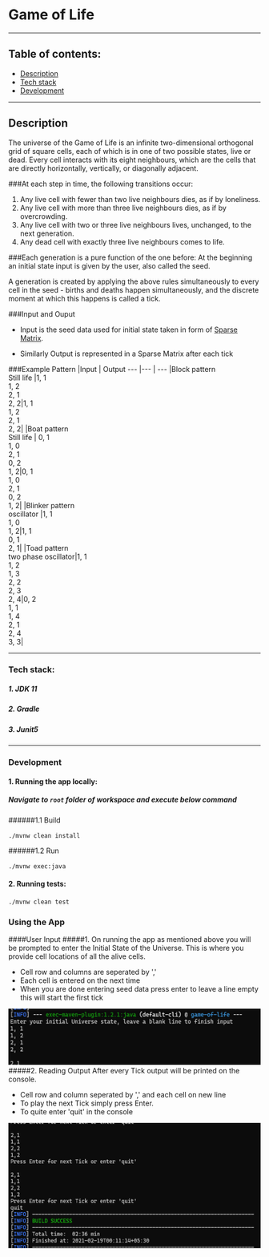 # Game of Life

--------------------------------------------------

## Table of contents:

* [Description](https://github.com/kashyapbari/game-of-life#description)
* [Tech stack](https://github.com/kashyapbari/game-of-life#tech-stack)
* [Development](https://github.com/kashyapbari/game-of-life#development)

--------------------------------------------------

## Description

The universe of the Game of Life is an infinite two-dimensional orthogonal grid of square cells, each of which is in one of two possible states, live or dead. 
Every cell interacts with its eight neighbours, which are the cells that are directly horizontally, vertically, or diagonally adjacent.

###At each step in time, the following transitions occur:
1. Any live cell with fewer than two live neighbours dies, as if by loneliness.
2. Any live cell with more than three live neighbours dies, as if by overcrowding.
3. Any live cell with two or three live neighbours lives, unchanged, to the next generation.
4. Any dead cell with exactly three live neighbours comes to life.

###Each generation is a pure function of the one before:
At the beginning an initial state input is given by the user, also called the seed.

A generation is created by applying the above rules simultaneously to every cell in the seed - births and deaths happen simultaneously, and the discrete moment at which this happens is called a tick.

###Input and Ouput
* Input is the seed data used for initial state taken in form of [Sparse Matrix](https://en.wikipedia.org/wiki/Sparse_matrix).

* Similarly Output is represented in a Sparse Matrix after each tick

###Example
Pattern |Input | Output
--- |--- | ---
|Block pattern <br>Still life |1, 1<br>1, 2<br>2, 1<br>2, 2|1, 1<br>1, 2<br>2, 1<br>2, 2|
|Boat pattern <br>Still life | 0, 1<br>1, 0<br>2, 1<br>0, 2<br>1, 2|0, 1<br>1, 0<br>2, 1<br>0, 2<br>1, 2|
|Blinker pattern <br> oscillator |1, 1<br>1, 0<br>1, 2|1, 1<br>0, 1<br>2, 1|
|Toad pattern <br>two phase oscillator|1, 1<br>1, 2<br>1, 3<br>2, 2<br>2, 3<br>2, 4|0, 2<br>1, 1<br>1, 4<br>2, 1<br>2, 4<br>3, 3|


--------------------------------------------------

### Tech stack:

##### 1. JDK 11

##### 2. Gradle

##### 3. Junit5

--------------------------------------------------

### Development

#### 1. Running the app locally:

##### Navigate to `root` folder of workspace and execute below command

######1.1 Build
```shell
./mvnw clean install
```
######1.2 Run
```shell
./mvnw exec:java
```


#### 2. Running tests:

```shell
./mvnw clean test
```
### Using the App
####User Input
#####1. On running the app as mentioned above you will be prompted to enter the Initial State of the Universe.
This is where you provide cell locations of all the alive cells.
* Cell row and columns are seperated by ','
* Each cell is entered on the next time
* When you are done entering seed data press enter to leave a line empty this will start the first tick

![img.png](resources/img.png)
#####2. Reading Output
After every Tick output will be printed on the console.
* Cell row and column seperated by ',' and each cell on new line
* To play the next Tick simply press Enter.
* To quite enter 'quit' in the console

![img_1.png](resources/img_1.png)
